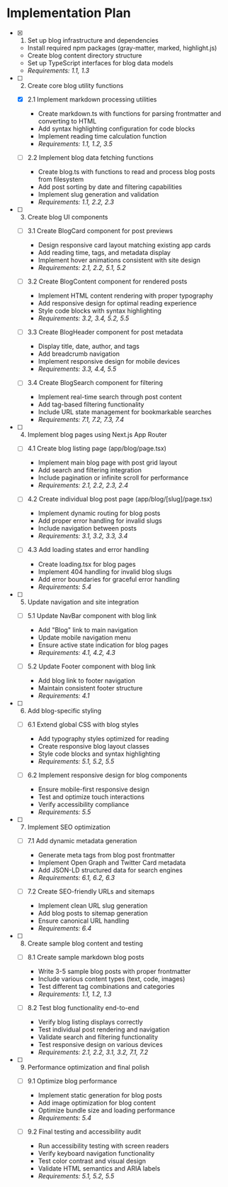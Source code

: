 # Implementation Plan

- [x] 1. Set up blog infrastructure and dependencies
  - Install required npm packages (gray-matter, marked, highlight.js)
  - Create blog content directory structure
  - Set up TypeScript interfaces for blog data models
  - _Requirements: 1.1, 1.3_

- [ ] 2. Create core blog utility functions
  - [x] 2.1 Implement markdown processing utilities
    - Create markdown.ts with functions for parsing frontmatter and converting to HTML
    - Add syntax highlighting configuration for code blocks
    - Implement reading time calculation function
    - _Requirements: 1.1, 1.2, 3.5_
  
  - [ ] 2.2 Implement blog data fetching functions
    - Create blog.ts with functions to read and process blog posts from filesystem
    - Add post sorting by date and filtering capabilities
    - Implement slug generation and validation
    - _Requirements: 1.1, 2.2, 2.3_

- [ ] 3. Create blog UI components
  - [ ] 3.1 Create BlogCard component for post previews
    - Design responsive card layout matching existing app cards
    - Add reading time, tags, and metadata display
    - Implement hover animations consistent with site design
    - _Requirements: 2.1, 2.2, 5.1, 5.2_
  
  - [ ] 3.2 Create BlogContent component for rendered posts
    - Implement HTML content rendering with proper typography
    - Add responsive design for optimal reading experience
    - Style code blocks with syntax highlighting
    - _Requirements: 3.2, 3.4, 5.2, 5.5_
  
  - [ ] 3.3 Create BlogHeader component for post metadata
    - Display title, date, author, and tags
    - Add breadcrumb navigation
    - Implement responsive design for mobile devices
    - _Requirements: 3.3, 4.4, 5.5_
  
  - [ ] 3.4 Create BlogSearch component for filtering
    - Implement real-time search through post content
    - Add tag-based filtering functionality
    - Include URL state management for bookmarkable searches
    - _Requirements: 7.1, 7.2, 7.3, 7.4_

- [ ] 4. Implement blog pages using Next.js App Router
  - [ ] 4.1 Create blog listing page (app/blog/page.tsx)
    - Implement main blog page with post grid layout
    - Add search and filtering integration
    - Include pagination or infinite scroll for performance
    - _Requirements: 2.1, 2.2, 2.3, 2.4_
  
  - [ ] 4.2 Create individual blog post page (app/blog/[slug]/page.tsx)
    - Implement dynamic routing for blog posts
    - Add proper error handling for invalid slugs
    - Include navigation between posts
    - _Requirements: 3.1, 3.2, 3.3, 3.4_
  
  - [ ] 4.3 Add loading states and error handling
    - Create loading.tsx for blog pages
    - Implement 404 handling for invalid blog slugs
    - Add error boundaries for graceful error handling
    - _Requirements: 5.4_

- [ ] 5. Update navigation and site integration
  - [ ] 5.1 Update NavBar component with blog link
    - Add "Blog" link to main navigation
    - Update mobile navigation menu
    - Ensure active state indication for blog pages
    - _Requirements: 4.1, 4.2, 4.3_
  
  - [ ] 5.2 Update Footer component with blog link
    - Add blog link to footer navigation
    - Maintain consistent footer structure
    - _Requirements: 4.1_

- [ ] 6. Add blog-specific styling
  - [ ] 6.1 Extend global CSS with blog styles
    - Add typography styles optimized for reading
    - Create responsive blog layout classes
    - Style code blocks and syntax highlighting
    - _Requirements: 5.1, 5.2, 5.5_
  
  - [ ] 6.2 Implement responsive design for blog components
    - Ensure mobile-first responsive design
    - Test and optimize touch interactions
    - Verify accessibility compliance
    - _Requirements: 5.5_

- [ ] 7. Implement SEO optimization
  - [ ] 7.1 Add dynamic metadata generation
    - Generate meta tags from blog post frontmatter
    - Implement Open Graph and Twitter Card metadata
    - Add JSON-LD structured data for search engines
    - _Requirements: 6.1, 6.2, 6.3_
  
  - [ ] 7.2 Create SEO-friendly URLs and sitemaps
    - Implement clean URL slug generation
    - Add blog posts to sitemap generation
    - Ensure canonical URL handling
    - _Requirements: 6.4_

- [ ] 8. Create sample blog content and testing
  - [ ] 8.1 Create sample markdown blog posts
    - Write 3-5 sample blog posts with proper frontmatter
    - Include various content types (text, code, images)
    - Test different tag combinations and categories
    - _Requirements: 1.1, 1.2, 1.3_
  
  - [ ] 8.2 Test blog functionality end-to-end
    - Verify blog listing displays correctly
    - Test individual post rendering and navigation
    - Validate search and filtering functionality
    - Test responsive design on various devices
    - _Requirements: 2.1, 2.2, 3.1, 3.2, 7.1, 7.2_

- [ ] 9. Performance optimization and final polish
  - [ ] 9.1 Optimize blog performance
    - Implement static generation for blog posts
    - Add image optimization for blog content
    - Optimize bundle size and loading performance
    - _Requirements: 5.4_
  
  - [ ] 9.2 Final testing and accessibility audit
    - Run accessibility testing with screen readers
    - Verify keyboard navigation functionality
    - Test color contrast and visual design
    - Validate HTML semantics and ARIA labels
    - _Requirements: 5.1, 5.2, 5.5_